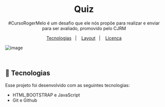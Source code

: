 <h1 align="center"> Quiz </h1>

<p align="center">
#CursoRogerMelo é um desafio que ele nós propõe para realizar e enviar para ser avaliado, promovido pelo CJRM<br/>
</p>

<p align="center">
  <a href="#-tecnologias">Tecnologias</a>&nbsp;&nbsp;&nbsp;|&nbsp;&nbsp;&nbsp;
  <a href="#-layout">Layout</a>&nbsp;&nbsp;&nbsp;|&nbsp;&nbsp;&nbsp;
  <a href="#memo-licença">Licença</a>
</p>

 ![image](https://user-images.githubusercontent.com/93865745/230965887-dec4d395-42ea-4bdc-9f93-2bfcd2e29f77.png)

<br>

## 🚀 Tecnologias

Esse projeto foi desenvolvido com as seguintes tecnologias:

- HTML,BOOTSTRAP e JavaScript
- Git e Github

